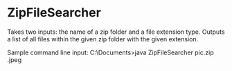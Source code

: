 # ZipFileSearcher

Takes two inputs: the name of a zip folder and a file extension type. Outputs a list of all files within the given zip folder with the given extension.

Sample command line input: C:\Documents>java ZipFileSearcher pic.zip .jpeg
